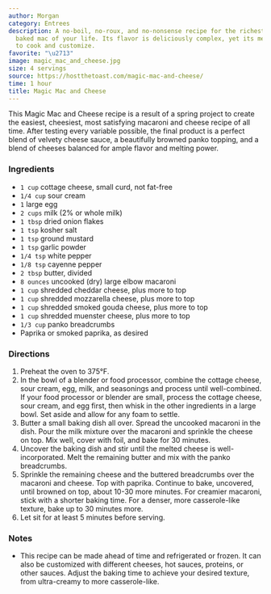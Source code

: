 ```yaml
---
author: Morgan
category: Entrees
description: A no-boil, no-roux, and no-nonsense recipe for the richest and most flavorful
  baked mac of your life. Its flavor is deliciously complex, yet its method is simple
  to cook and customize.
favorite: "\u2713"
image: magic_mac_and_cheese.jpg
size: 4 servings
source: https://hostthetoast.com/magic-mac-and-cheese/
time: 1 hour
title: Magic Mac and Cheese
---
```

This Magic Mac and Cheese recipe is a result of a spring project to create the easiest, cheesiest, most satisfying macaroni and cheese recipe of all time. After testing every variable possible, the final product is a perfect blend of velvety cheese sauce, a beautifully browned panko topping, and a blend of cheeses balanced for ample flavor and melting power.

### Ingredients

* `1 cup` cottage cheese, small curd, not fat-free
* `1/4 cup` sour cream
* `1` large egg
* `2 cups` milk (2% or whole milk)
* `1 tbsp` dried onion flakes
* `1 tsp` kosher salt
* `1 tsp` ground mustard
* `1 tsp` garlic powder
* `1/4 tsp` white pepper
* `1/8 tsp` cayenne pepper
* `2 tbsp` butter, divided
* `8 ounces` uncooked (dry) large elbow macaroni
* `1 cup` shredded cheddar cheese, plus more to top
* `1 cup` shredded mozzarella cheese, plus more to top
* `1 cup` shredded smoked gouda cheese, plus more to top
* `1 cup` shredded muenster cheese, plus more to top
* `1/3 cup` panko breadcrumbs
* Paprika or smoked paprika, as desired

### Directions

1. Preheat the oven to 375°F.
2. In the bowl of a blender or food processor, combine the cottage cheese, sour cream, egg, milk, and seasonings and process until well-combined. If your food processor or blender are small, process the cottage cheese, sour cream, and egg first, then whisk in the other ingredients in a large bowl. Set aside and allow for any foam to settle.
3. Butter a small baking dish all over. Spread the uncooked macaroni in the dish. Pour the milk mixture over the macaroni and sprinkle the cheese on top. Mix well, cover with foil, and bake for 30 minutes.
4. Uncover the baking dish and stir until the melted cheese is well-incorporated. Melt the remaining butter and mix with the panko breadcrumbs.
5. Sprinkle the remaining cheese and the buttered breadcrumbs over the macaroni and cheese. Top with paprika. Continue to bake, uncovered, until browned on top, about 10-30 more minutes. For creamier macaroni, stick with a shorter baking time. For a denser, more casserole-like texture, bake up to 30 minutes more.
6. Let sit for at least 5 minutes before serving.

### Notes

- This recipe can be made ahead of time and refrigerated or frozen. It can also be customized with different cheeses, hot sauces, proteins, or other sauces. Adjust the baking time to achieve your desired texture, from ultra-creamy to more casserole-like.